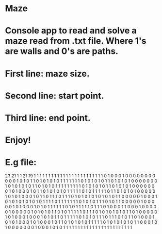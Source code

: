 # Maze
# Console app to read and solve a maze read from .txt file. Where 1's are walls and 0's are paths. 
# First line: maze size.
# Second line: start point.
# Third line: end point.
# Enjoy!

# E.g file:
23 21
1 1
21 19
1 1 1 1 1 1 1 1 1 1 1 1 1 1 1 1 1 1 1 1 1 1 1
1 0 1 0 0 0 1 0 0 0 0 0 0 0 0 0 0 0 1 0 1 0 1
1 0 1 0 1 0 1 0 1 1 1 1 1 1 1 0 1 0 1 0 1 0 1
1 0 1 0 1 0 1 0 0 0 0 0 0 0 1 0 1 0 1 0 1 0 1
1 0 1 0 1 0 1 1 1 1 1 1 1 1 1 0 1 0 1 0 1 0 1
1 0 1 0 1 0 1 0 0 0 0 0 0 0 1 0 1 0 0 0 1 0 1
1 0 1 0 1 0 1 0 1 1 1 1 1 0 1 0 1 1 1 1 1 0 1
1 0 1 0 1 0 1 0 0 0 0 0 1 0 1 0 1 0 0 0 1 0 1
1 0 1 1 1 0 1 1 1 0 1 0 1 0 1 0 1 0 1 0 1 0 1
1 0 0 0 0 0 1 0 0 0 1 0 1 0 1 0 1 0 1 0 1 0 1
1 1 1 0 1 1 1 1 1 1 1 0 1 0 1 0 1 1 1 0 1 0 1
1 0 0 0 0 0 1 0 0 0 0 0 1 0 1 0 0 0 1 0 1 0 1
1 1 1 1 1 0 1 0 1 1 1 1 1 0 1 1 1 0 1 0 0 0 1
1 0 0 0 1 0 0 0 0 0 1 0 0 0 0 0 1 0 1 0 1 0 1
1 0 1 0 1 1 1 1 1 0 1 1 1 0 1 0 1 0 1 0 1 0 1
1 0 1 0 0 0 0 0 1 0 1 0 0 0 1 0 0 0 1 0 1 0 1
1 0 1 1 1 1 1 0 1 0 1 0 1 1 1 0 1 1 1 0 1 0 1
1 0 1 0 0 0 1 0 1 0 1 0 0 0 1 0 1 0 0 0 1 0 1
1 0 1 0 1 0 1 0 1 1 1 1 1 0 1 0 1 0 1 0 1 0 1
1 0 0 0 1 0 1 0 0 0 0 0 0 0 1 0 0 0 1 0 1 0 1
1 1 1 1 1 1 1 1 1 1 1 1 1 1 1 1 1 1 1 1 1 1 1
